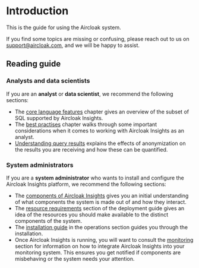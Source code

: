 # Introduction

This is the guide for using the Aircloak system.

If you find some topics are missing or confusing, please reach out to us on [support@aircloak.com](mailto:support@aircloak.com), and we will be happy to assist.

## Reading guide

### Analysts and data scientists

If you are an __analyst__ or __data scientist__, we recommend the following sections:

- The [core language features](sql.html) chapter gives an overview of the subset of SQL supported by Aircloak Insights.
- The [best practises](sql/best-practises.md) chapter walks through some important considerations when it comes to working
  with Aircloak Insights as an analyst.
- [Understanding query results](sql/query-results.html) explains the effects of anonymization on the results you are
  receiving and how these can be quantified.

### System administrators

If you are a __system administrator__ who wants to install and configure the Aircloak Insights platform, we recommend
the following sections:

- The [components of Aircloak Insights](components.html) gives you an initial understanding of what components the
  system is made out of and how they interact.
- The [resource requirements](deployment.html#resource-requirements) section of the deployment guide gives an idea of
  the resources you should make available to the distinct components of the system.
- The [installation guide](ops/installation.html) in the operations section guides you through the installation.
- Once Aircloak Insights is running, you will want to consult the [monitoring](ops/monitoring.html) section for information
  on how to integrate Aircloak Insights into your monitoring system. This ensures you get notified if components are
  misbehaving or the system needs your attention.
